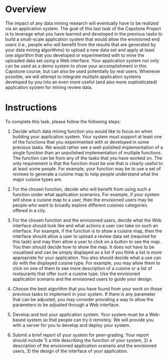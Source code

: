 # Overview
The impact of any data mining research will eventually have to be realized via an application system. The goal of this last task of the Capstone Project is to leverage what you have learned and developed in the previous tasks to build a small-scale application system that would allow the envisioned end users (i.e., people who will benefit from the results that are generated by your data mining algorithms) to upload a new data set and apply at least one algorithm that you developed or experimented with to mine the uploaded data set using a Web interface. Your application system not only can be used as a demo system to show your accomplishment in this Capstone course, but can also be used potentially by real users. Whenever possible, we will attempt to integrate multiple application systems developed by you into an even more useful (and also more sophisticated) application system for mining review data.

# Instructions

To complete this task, please follow the following steps:

1. Decide which data mining function you would like to focus on when building your application system. Your system must support at least one of the functions that you experimented with or developed in some previous tasks. We would rather see a well-polished implementation of a single function than an unpolished implementation of multiple functions. The function can be from any of the tasks that you have worked on. The only requirement is that the function must be one that is clearly useful to at least some people.  For example, your function may be to use a set of reviews to generate a cuisine map to help people understand what the major cuisine types are. 

2. For the chosen function, decide who will benefit from using such a function under what application scenarios. For example, if your system will show a cuisine map to a user, then the envisioned users may be people who want to broadly explore different cuisines categories offered in a city.  

3. For the chosen function and the envisioned users, decide what the Web interface should look like and what actions a user can take on such an interface. For example, if the function is to show a cuisine map, then the interface should allow a user to upload a review data set (required for this task) and may then allow a user to click on a button to see the map. You then should decide how to show the map. It does not have to be visualized and can be simply displayed as a list if you think a list is more appropriate for your application. You also should decide what a use can do with the displayed cuisine type. For example, you may allow them to click on one of them to see more description of a cuisine or a list of restaurants that offer such a cuisine type. Use the envisioned application scenario and the envisioned users to guide your design. 

4. Choose the best algorithm that you have found from your work on those previous tasks to implement in your system. If there is any parameter that can be adjusted, you may consider providing a way to allow the parameters to be adjusted through a Web interface. 

5. Develop and test your application system. Your system must be a Web-based system so that people can try it remotely. We will provide you with a server for you to develop and deploy your system. 

6. Submit a brief report of your system for peer-grading. Your report should include 1) a title describing the function of your system, 2) a description of the envisioned application scenario and the envisioned users, 3) the design of the interface of your application. 